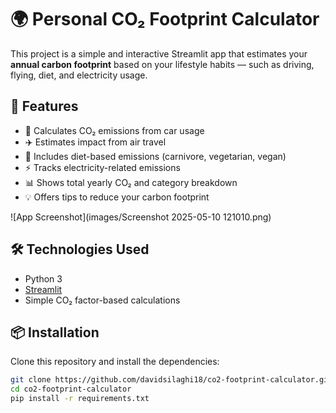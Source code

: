 # 🌍 Personal CO₂ Footprint Calculator

This project is a simple and interactive Streamlit app that estimates your **annual carbon footprint** based on your lifestyle habits — such as driving, flying, diet, and electricity usage.

## 🧠 Features

- 🚗 Calculates CO₂ emissions from car usage
- ✈️ Estimates impact from air travel
- 🥗 Includes diet-based emissions (carnivore, vegetarian, vegan)
- ⚡ Tracks electricity-related emissions
- 📊 Shows total yearly CO₂ and category breakdown
- 💡 Offers tips to reduce your carbon footprint

![App Screenshot](images/Screenshot 2025-05-10 121010.png)


## 🛠️ Technologies Used

- Python 3
- [Streamlit](https://streamlit.io/)
- Simple CO₂ factor-based calculations

## 📦 Installation

Clone this repository and install the dependencies:

```bash
git clone https://github.com/davidsilaghi18/co2-footprint-calculator.git
cd co2-footprint-calculator
pip install -r requirements.txt
